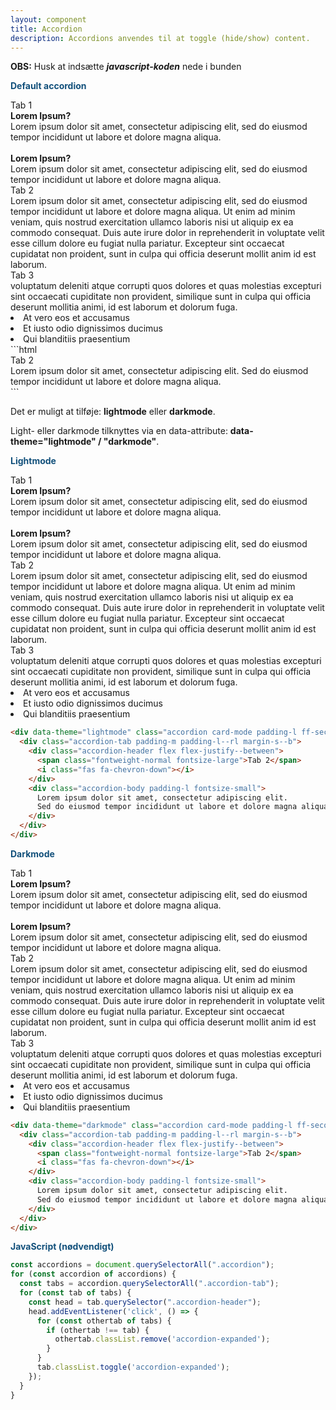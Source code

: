 ```yaml
---
layout: component
title: Accordion
description: Accordions anvendes til at toggle (hide/show) content.
---
```


**OBS:** Husk at indsætte ***javascript-koden*** nede i bunden

<span style="color:#12507b;font-weight: bolder">Default accordion</span>

<div class="flex grid-width--small">
  <div class="accordion card-mode padding-l ff-secondary width-1of1">
    <div class="accordion-tab padding-m padding-l--rl margin-s--b">
      <div class="accordion-header flex flex-justify--between">
        <span class="fontweight-normal fontsize-large">Tab 1</span>
        <i class="fas fa-chevron-down"></i>
      </div>
      <div class="accordion-body padding-l fontsize-small">
      <b>Lorem Ipsum?</b><br>
      Lorem ipsum dolor sit amet, consectetur adipiscing elit, sed do eiusmod tempor incididunt ut labore et dolore magna aliqua.
      <br><br>
      <b>Lorem Ipsum?</b><br>
      Lorem ipsum dolor sit amet, consectetur adipiscing elit, sed do eiusmod tempor incididunt ut labore et dolore magna aliqua.
      </div>
    </div>
    <div class="accordion-tab padding-m padding-l--rl margin-s--b">
      <div class="accordion-header flex flex-justify--between">
        <span class="fontweight-normal fontsize-large">Tab 2</span>
        <i class="fas fa-chevron-down"></i>
      </div>
      <div class="accordion-body padding-l fontsize-small">
      Lorem ipsum dolor sit amet, consectetur adipiscing elit, sed do eiusmod tempor incididunt ut labore et dolore magna aliqua. Ut enim ad minim veniam, quis nostrud exercitation ullamco laboris nisi ut aliquip ex ea commodo consequat. Duis aute irure dolor in reprehenderit in voluptate velit esse cillum dolore eu fugiat nulla pariatur. Excepteur sint occaecat cupidatat non proident, sunt in culpa qui officia deserunt mollit anim id est laborum.
      </div>
    </div>
      <div class="accordion-tab padding-m padding-l--rl margin-s--b">
      <div class="accordion-header flex flex-justify--between">
        <span class="fontweight-normal fontsize-large">Tab 3</span>
        <i class="fas fa-chevron-down"></i>
      </div>
      <div class="accordion-body padding-l fontsize-small">
          voluptatum deleniti atque corrupti quos dolores et quas molestias excepturi sint occaecati cupiditate non provident, similique sunt in culpa qui officia deserunt mollitia animi, id est laborum et dolorum fuga.
        <li>At vero eos et accusamus</li>
        <li>Et iusto odio dignissimos ducimus</li>
        <li>Qui blanditiis praesentium</li>
      </div>
    </div>
  </div>
</div>
```html
<div class="accordion card-mode padding-l ff-secondary width-1of1">
  <div class="accordion-tab padding-m padding-l--rl margin-s--b">
    <div class="accordion-header flex flex-justify--between">
      <span class="fontweight-normal fontsize-large">Tab 2</span>
      <i class="fas fa-chevron-down"></i>
    </div>
    <div class="accordion-body padding-l fontsize-small">
      Lorem ipsum dolor sit amet, consectetur adipiscing elit.
      Sed do eiusmod tempor incididunt ut labore et dolore magna aliqua.
    </div>
  </div>
</div>
```

Det er muligt at tilføje: **lightmode** eller **darkmode**.

Light- eller darkmode tilknyttes via en data-attribute: **data-theme="lightmode" / "darkmode"**.

<span style="color:#12507b;font-weight: bolder">Lightmode</span>

<div class="flex grid-width--small">
  <div data-theme="lightmode" class="accordion card-mode padding-l ff-secondary width-1of1">
    <div class="accordion-tab padding-m padding-l--rl margin-s--b">
      <div class="accordion-header flex flex-justify--between">
        <span class="fontweight-normal fontsize-large">Tab 1</span>
        <i class="fas fa-chevron-down"></i>
      </div>
      <div class="accordion-body padding-l fontsize-small">
      <b>Lorem Ipsum?</b><br>
      Lorem ipsum dolor sit amet, consectetur adipiscing elit, sed do eiusmod tempor incididunt ut labore et dolore magna aliqua.
      <br><br>
      <b>Lorem Ipsum?</b><br>
      Lorem ipsum dolor sit amet, consectetur adipiscing elit, sed do eiusmod tempor incididunt ut labore et dolore magna aliqua.
      </div>
    </div>
    <div class="accordion-tab padding-m padding-l--rl margin-s--b">
      <div class="accordion-header flex flex-justify--between">
        <span class="fontweight-normal fontsize-large">Tab 2</span>
        <i class="fas fa-chevron-down"></i>
      </div>
      <div class="accordion-body padding-l fontsize-small">
      Lorem ipsum dolor sit amet, consectetur adipiscing elit, sed do eiusmod tempor incididunt ut labore et dolore magna aliqua. Ut enim ad minim veniam, quis nostrud exercitation ullamco laboris nisi ut aliquip ex ea commodo consequat. Duis aute irure dolor in reprehenderit in voluptate velit esse cillum dolore eu fugiat nulla pariatur. Excepteur sint occaecat cupidatat non proident, sunt in culpa qui officia deserunt mollit anim id est laborum.
      </div>
    </div>
      <div class="accordion-tab padding-m padding-l--rl margin-s--b">
      <div class="accordion-header flex flex-justify--between">
        <span class="fontweight-normal fontsize-large">Tab 3</span>
        <i class="fas fa-chevron-down"></i>
      </div>
      <div class="accordion-body padding-l fontsize-small">
          voluptatum deleniti atque corrupti quos dolores et quas molestias excepturi sint occaecati cupiditate non provident, similique sunt in culpa qui officia deserunt mollitia animi, id est laborum et dolorum fuga.
        <li>At vero eos et accusamus</li>
        <li>Et iusto odio dignissimos ducimus</li>
        <li>Qui blanditiis praesentium</li>
      </div>
    </div>
  </div>
</div>

```html
<div data-theme="lightmode" class="accordion card-mode padding-l ff-secondary width-1of1">
  <div class="accordion-tab padding-m padding-l--rl margin-s--b">
    <div class="accordion-header flex flex-justify--between">
      <span class="fontweight-normal fontsize-large">Tab 2</span>
      <i class="fas fa-chevron-down"></i>
    </div>
    <div class="accordion-body padding-l fontsize-small">
      Lorem ipsum dolor sit amet, consectetur adipiscing elit.
      Sed do eiusmod tempor incididunt ut labore et dolore magna aliqua.
    </div>
  </div>
</div>
```

<span style="color:#12507b;font-weight: bolder">Darkmode</span>

<div class="flex grid-width--small">
  <div data-theme="darkmode" class="accordion card-mode padding-l ff-secondary width-1of1">
    <div class="accordion-tab padding-m padding-l--rl margin-s--b">
      <div class="accordion-header flex flex-justify--between">
        <span class="fontweight-normal fontsize-large">Tab 1</span>
        <i class="fas fa-chevron-down"></i>
      </div>
      <div class="accordion-body padding-l fontsize-small">
      <b>Lorem Ipsum?</b><br>
      Lorem ipsum dolor sit amet, consectetur adipiscing elit, sed do eiusmod tempor incididunt ut labore et dolore magna aliqua.
      <br><br>
      <b>Lorem Ipsum?</b><br>
      Lorem ipsum dolor sit amet, consectetur adipiscing elit, sed do eiusmod tempor incididunt ut labore et dolore magna aliqua.
      </div>
    </div>
    <div class="accordion-tab padding-m padding-l--rl margin-s--b">
      <div class="accordion-header flex flex-justify--between">
        <span class="fontweight-normal fontsize-large">Tab 2</span>
        <i class="fas fa-chevron-down"></i>
      </div>
      <div class="accordion-body padding-l fontsize-small">
      Lorem ipsum dolor sit amet, consectetur adipiscing elit, sed do eiusmod tempor incididunt ut labore et dolore magna aliqua. Ut enim ad minim veniam, quis nostrud exercitation ullamco laboris nisi ut aliquip ex ea commodo consequat. Duis aute irure dolor in reprehenderit in voluptate velit esse cillum dolore eu fugiat nulla pariatur. Excepteur sint occaecat cupidatat non proident, sunt in culpa qui officia deserunt mollit anim id est laborum.
      </div>
    </div>
      <div class="accordion-tab padding-m padding-l--rl margin-s--b">
      <div class="accordion-header flex flex-justify--between">
        <span class="fontweight-normal fontsize-large">Tab 3</span>
        <i class="fas fa-chevron-down"></i>
      </div>
      <div class="accordion-body padding-l fontsize-small">
          voluptatum deleniti atque corrupti quos dolores et quas molestias excepturi sint occaecati cupiditate non provident, similique sunt in culpa qui officia deserunt mollitia animi, id est laborum et dolorum fuga.
        <li>At vero eos et accusamus</li>
        <li>Et iusto odio dignissimos ducimus</li>
        <li>Qui blanditiis praesentium</li>
      </div>
    </div>
  </div>
</div>

```html
<div data-theme="darkmode" class="accordion card-mode padding-l ff-secondary width-1of1">
  <div class="accordion-tab padding-m padding-l--rl margin-s--b">
    <div class="accordion-header flex flex-justify--between">
      <span class="fontweight-normal fontsize-large">Tab 2</span>
      <i class="fas fa-chevron-down"></i>
    </div>
    <div class="accordion-body padding-l fontsize-small">
      Lorem ipsum dolor sit amet, consectetur adipiscing elit.
      Sed do eiusmod tempor incididunt ut labore et dolore magna aliqua.
    </div>
  </div>
</div>
```

<span style="color:#12507b;font-weight: bolder">JavaScript (nødvendigt)</span>

<script>
const accordions = document.querySelectorAll(".accordion");
for (const accordion of accordions) {
  const tabs = accordion.querySelectorAll(".accordion-tab");
  for (const tab of tabs) {
    const head = tab.querySelector(".accordion-header");
    head.addEventListener('click', () => {
      for (const othertab of tabs) {
        if (othertab !== tab) {
          othertab.classList.remove('accordion-expanded');
        }
      }
      tab.classList.toggle('accordion-expanded');
    });
  }
}
</script>

```javascript
const accordions = document.querySelectorAll(".accordion");
for (const accordion of accordions) {
  const tabs = accordion.querySelectorAll(".accordion-tab");
  for (const tab of tabs) {
    const head = tab.querySelector(".accordion-header");
    head.addEventListener('click', () => {
      for (const othertab of tabs) {
        if (othertab !== tab) {
          othertab.classList.remove('accordion-expanded');
        }
      }
      tab.classList.toggle('accordion-expanded');
    });
  }
}
```
